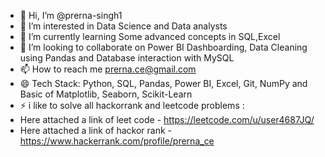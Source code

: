 - 👋 Hi, I’m @prerna-singh1
- 👀 I’m interested in Data Science and Data analysts
- 🌱 I’m currently learning Some advanced concepts in SQL,Excel
- 💞️ I’m looking to collaborate on Power BI Dashboarding, Data Cleaning using Pandas and Database interaction with MySQL
- 📫 How to reach me prerna.ce@gmail.com
- 😄 Tech Stack: Python, SQL, Pandas, Power BI, Excel, Git, NumPy and Basic of Matplotlib, Seaborn, Scikit-Learn
- ⚡ i like to solve all hackorrank and leetcode problems :
-  Here attached a link of leet code - https://leetcode.com/u/user4687JQ/
-  Here attached a link of hackor rank - https://www.hackerrank.com/profile/prerna_ce
  

<!--
prerna-singh1/prerna-singh1 is a ✨ special ✨ repository because its `README.md` (this file) appears on your GitHub profile.
You can click the Preview link to take a look at your changes.
--->

